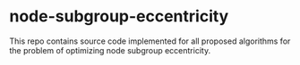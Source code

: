 # node-subgroup-eccentricity

This repo contains source code implemented for all proposed algorithms for the problem of optimizing node subgroup eccentricity.
